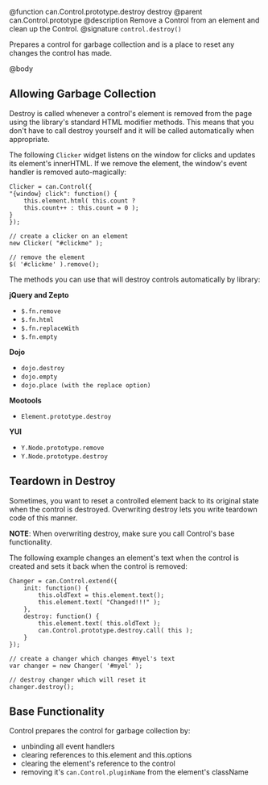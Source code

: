 @function can.Control.prototype.destroy destroy
@parent can.Control.prototype
@description Remove a Control from an element and clean up the Control.
@signature `control.destroy()`

Prepares a control for garbage collection and is a place to
reset any changes the control has made.

@body
## Allowing Garbage Collection

Destroy is called whenever a control's element is removed from the page using
the library's standard HTML modifier methods. This means that you
don't have to call destroy yourself and it
will be called automatically when appropriate.

The following `Clicker` widget listens on the window for clicks and updates
its element's innerHTML. If we remove the element, the window's event handler
is removed auto-magically:


	Clicker = can.Control({
	"{window} click": function() {
		this.element.html( this.count ?
		this.count++ : this.count = 0 );
	}
	});

	// create a clicker on an element
	new Clicker( "#clickme" );

	// remove the element
	$( '#clickme' ).remove();

The methods you can use that will destroy controls automatically by library:

__jQuery and Zepto__

- `$.fn.remove`
- `$.fn.html`
- `$.fn.replaceWith`
- `$.fn.empty`

__Dojo__

- `dojo.destroy`
- `dojo.empty`
- `dojo.place (with the replace option)`

__Mootools__

- `Element.prototype.destroy`

__YUI__

- `Y.Node.prototype.remove`
- `Y.Node.prototype.destroy`


## Teardown in Destroy

Sometimes, you want to reset a controlled element back to its
original state when the control is destroyed. Overwriting destroy
lets you write teardown code of this manner.

__NOTE__: When overwriting destroy, make sure you call Control's base functionality.

The following example changes an element's text when the control is
created and sets it back when the control is removed:

	Changer = can.Control.extend({
		init: function() {
			this.oldText = this.element.text();
			this.element.text( "Changed!!!" );
		},
		destroy: function() {
			this.element.text( this.oldText );
			can.Control.prototype.destroy.call( this );
		}
	});

	// create a changer which changes #myel's text
	var changer = new Changer( '#myel' );

	// destroy changer which will reset it
	changer.destroy();

## Base Functionality

Control prepares the control for garbage collection by:

- unbinding all event handlers
- clearing references to this.element and this.options
- clearing the element's reference to the control
- removing it's `can.Control.pluginName` from the element's className
